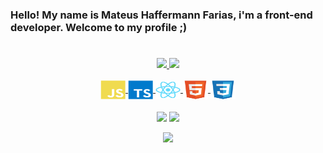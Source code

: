 ### Hello! My name is Mateus Haffermann Farias, i'm a front-end developer. Welcome to my profile ;) 
#

<div align="center">
  <div>
  <a href="https://github.com/mhaffz">
  <img height="180em" src="https://github-readme-stats.vercel.app/api?username=mhaffz&show_icons=true&theme=cobalt&include_all_commits=true&count_private=true"/>
  <img height="180em" src="https://github-readme-stats.vercel.app/api/top-langs/?username=mhaffz&layout=compact&langs_count=7&theme=cobalt"/>
</div>
  
<div style="display: inline_block"><br>
  <img align="center" alt="Mateus-JS" height="30" width="40" src="https://raw.githubusercontent.com/devicons/devicon/master/icons/javascript/javascript-plain.svg">
  <img align="center" alt="Mateus-TS" height="30" width="40" src="https://raw.githubusercontent.com/devicons/devicon/master/icons/typescript/typescript-plain.svg">
  <img align="center" alt="Mateus-React" height="30" width="40" src="https://raw.githubusercontent.com/devicons/devicon/master/icons/react/react-original.svg">
  <img align="center" alt="Mateus-HTML" height="30" width="40" src="https://raw.githubusercontent.com/devicons/devicon/master/icons/html5/html5-original.svg">
  <img align="center" alt="Mateus-CSS" height="30" width="40" src="https://raw.githubusercontent.com/devicons/devicon/master/icons/css3/css3-original.svg">
</div>
  
  ####
  
  <div> 
  <!-- <a href="https://instagram.com/haffz._" target="_blank" rel="noopener noreferrer"><img src="https://img.shields.io/badge/-Instagram-%23ED1C24?style=for-the-badge&logo=instagram&logoColor=white"></a> -->
  <a href="https://www.linkedin.com/in/mateus-haffermann" target="_blank" rel="noopener noreferrer"><img src="https://img.shields.io/badge/-LinkedIn-%230077B5?style=for-the-badge&logo=linkedin&logoColor=white"></a> 
  <a href = "mailto:mateushaffmain@gmail.com"><img src="https://img.shields.io/badge/-GMAIL-D14836?style=for-the-badge&logo=gmail&logoColor=white"></a>
</div>
    
  ![](https://komarev.com/ghpvc/?username=mhaffz&color=brightgreen&style=flat-square)    
</div>

